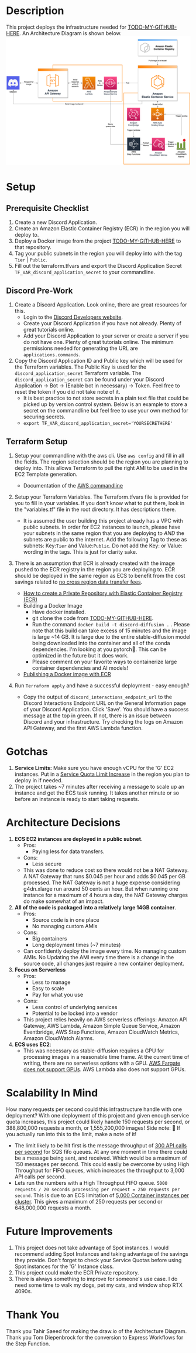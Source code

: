 # Description
This project deploys the infrastructure needed for [TODO-MY-GITHUB-HERE](). An Architecture Diagram is shown below.
![Infrastructure Diagram](/files/discord-diffusion-pic.png)

# Setup
## Prerequisite Checklist
1. Create a new Discord Application.
2. Create an Amazon Elastic Container Registry (ECR) in the region you will deploy to.
3. Deploy a Docker image from the project [TODO-MY-GITHUB-HERE]() to that repository.
4. Tag your public subnets in the region you will deploy into with the tag ```Tier``` | ```Public```.
5. Fill out the terraform.tfvars and export the Discord Application Secret ```TF_VAR_discord_application_secret``` to your commandline.

## Discord Pre-Work
1. Create a Discord Application. Look online, there are great resources for this. 
    * Login to the [Discord Developers website](https://discord.com/developers/applications).
    * Create your Discord Application if you have not already. Plenty of great tutorials online.
    * Add your Discord Application to your server or create a server if you do not have one. Plenty of great tutorials online. The minimum permissions needed for generating the URL are ```applications.commands```.
2. Copy the Discord Application ID and Public key which will be used for the Terraform variables. The Public Key is used for the ```discord_application_secret``` Terraform variable. The ```discord_application_secret``` can be found under your Discord Application -> Bot -> (Enable bot in necessary) -> Token. Feel free to reset the token if you did not take note of it.
    * It is best practice to not store secrets in a plain text file that could be picked up by version control system. Below is an example to store a secret on the commandline but feel free to use your own method for securing secrets. 
    * ```export TF_VAR_discord_application_secret='YOURSECRETHERE'```

## Terraform Setup
1. Setup your commandline with the aws cli. Use ```aws config``` and fill in all the fields. The region selection should be the region you are planning to deploy into. This allows Terraform to pull the right AMI to be used in the EC2 Template generation. 
    * Documentation of the [AWS commandline](https://docs.aws.amazon.com/cli/latest/userguide/cli-chap-configure.html) 
2. Setup your Terraform Variables. The Terraform.tfvars file is provided for you to fill in your variables. If you don't know what to put there, look in the "variables.tf" file in the root directory. It has descriptions there. 
    * It is assumed the user building this project already has a VPC with public subnets. In order for EC2 instances to launch, please have your subnets in the same region that you are deploying to *AND* the subnets are public to the internet. Add the following Tag to these as subnets: Key:```Tier``` and Value:```Public```. Do not add the Key: or Value: wording in the tags. This is just for clarity sake.
3. There is an assumption that ECR is already created with the image pushed to the ECR registry in the region you are deploying to. ECR should be deployed in the same region as ECS to benefit from the cost savings related to [no cross region data transfer fees](https://aws.amazon.com/blogs/containers/understanding-data-transfer-costs-for-aws-container-services/).
    * [How to create a Private Repository with Elastic Container Registry (ECR)](https://docs.aws.amazon.com/AmazonECR/latest/userguide/repository-create.html)
    * Building a Docker Image
        * Have docker installed.
        * git clone the code from [TODO-MY-GITHUB-HERE]().
        * Run the command ```docker build -t discord-diffusion .``` . Please note that this build can take excess of 15 minutes and the image is large ~14 GB. It is large due to the entire stable-diffusion model being downloaded into the container and all of the conda dependencies. I'm looking at you pytorch🤨. This can be optimized in the future but it does work.
        * Please comment on your favorite ways to containerize large container dependencies and AI models!
    * [Publishing a Docker image with ECR](https://docs.aws.amazon.com/AmazonECR/latest/userguide/docker-push-ecr-image.html)

4. Run ```Terraform apply``` and have a successful deployment - easy enough? 
    * Copy the output of ```discord_interactions_endpoint_url``` to the Discord Interactions Endpoint URL on the General Information page of your Discord Application. Click 'Save'. You should have a success message at the top in green. If not, there is an issue between Discord and your infrastructure. Try checking the logs on Amazon API Gateway, and the first AWS Lambda function.

# Gotchas
1. **Service Limits:** Make sure you have enough vCPU for the 'G' EC2 instances. Put in a [Service Quota Limit Increase](https://console.aws.amazon.com/servicequotas/home) in the region you plan to deploy in if needed.
2. The project takes ~7 minutes after receiving a message to scale up an instance and get the ECS task running. It takes another minute or so before an instance is ready to start taking requests.

# Architecture Decisions
1. **ECS EC2 instances are deployed in a public subnet**. 
    * Pros: 
        * Paying less for data transfers.
    * Cons: 
        * Less secure
    * This was done to reduce cost so there would not be a NAT Gateway. A NAT Gateway that runs $0.045 per hour and adds $0.045 per GB processed. The NAT Gateway is not a huge expense considering g4dn.xlarge run around 50 cents an hour. But when running one instance for a maximum of 4 hours a day, the NAT Gateway charges do make somewhat of an impact.
2. **All of the code is packaged into a relatively large 14GB container**. 
    * Pros: 
        * Source code is in one place
        * No managing custom AMIs
    * Cons: 
        * Big containers
        * Long deployment times (~7 minutes)
    * Can confidently deploy the image every time. No managing custom AMIs. No Updating the AMI every time there is a change in the source code, all changes just require a new container deployment.
3. **Focus on Serverless**
    * Pros: 
        * Less to manage
        * Easy to scale
        * Pay for what you use
    * Cons:
        * Less control of underlying services
        * Potential to be locked into a vendor
    * This project relies heavily on AWS serverless offerings: Amazon API Gateway, AWS Lambda, Amazon Simple Queue Service, Amazon Eventbridge, AWS Step Functions, Amazon CloudWatch Metrics, Amazon CloudWatch Alarms.
4. **ECS uses EC2**:
    * This was necessary as stable-diffusion requires a GPU for processing images in a reasonable time frame. At the current time of writing, there are no serverless options with a GPU. [AWS Fargate does not support GPUs](https://github.com/aws/containers-roadmap/issues/88). AWS Lambda also does not support GPUs.

# Scalability In Mind
How many requests per second could this infrastructure handle with one deployment? With one deployment of this project and given enough service quota increases, this project could likely handle 150 requests per second, or 388,800,000 requests a month, or 1,555,200,000 images! Side note: :hammer: If you actually run into this to the limit, make a note of it!
* The limit likely to be hit first is the message throughput of [300 API calls per second](https://docs.aws.amazon.com/AWSSimpleQueueService/latest/SQSDeveloperGuide/quotas-messages.html) for SQS fifo queues. At any one moment in time there could be a message being sent, and received. Which would be a maximum of 150 messages per second. This could easily be overcome by using High Throughput for FIFO queues, which increases the throughput to 3,000 API calls per second.
* Lets run the numbers with a High Throughput FIFO queue. ```5000 requests / 20 seconds processing per request = 250 requests per second```. This is due to an ECS limitation of [5,000 Container instances per cluster](https://docs.aws.amazon.com/AmazonECS/latest/developerguide/service-quotas.html). This gives a maximum of 250 requests per second or 648,000,000 requests a month.

# Future Improvements
1. This project does not take advantage of Spot instances. I would recommend adding Spot Instances and taking advantage of the savings they provide. Don't forget to check your Service Quotas before using Spot instances for the 'G' Instance class.
2. This project could make the ECR Private repository.
3. There is always something to improve for someone's use case. I do need some time to walk my dogs, pet my cats, and window shop RTX 4090s.

# Thank You
Thank you Tahir Saeed for making the draw.io of the Architecture Diagram. 
Thank you Tom Diepenbrock for the conversion to Express Workflows for the Step Function.